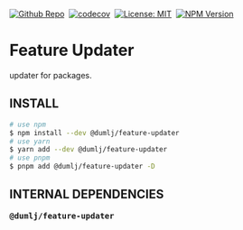 <!-- This file is dynamically generated. please edit in __readme__ -->

[![Github Repo](https://img.shields.io/badge/GITHUB-REPO-0?logo=github)](https://github.com/dumlj/dumlj-build/tree/main/@feature/feature-updater)&nbsp;
[![codecov](https://codecov.io/gh/dumlj/dumlj-build/graph/badge.svg?token=ELV5W1H0C0)](https://codecov.io/gh/dumlj/dumlj-build)&nbsp;
[![License: MIT](https://img.shields.io/badge/License-MIT-yellow.svg)](https://opensource.org/licenses/MIT)&nbsp;
<a href="https://www.npmjs.com/package/@dumlj/feature-updater"><picture><source src="https://badge.fury.io/js/@dumlj/feature-updater.svg"><img src="https://img.shields.io/badge/NPM-Unpublished-e74c3c" alt="NPM Version"></picture></a>&nbsp;

# Feature Updater

updater for packages.

## INSTALL

```bash
# use npm
$ npm install --dev @dumlj/feature-updater
# use yarn
$ yarn add --dev @dumlj/feature-updater
# use pnpm
$ pnpm add @dumlj/feature-updater -D
```

## INTERNAL DEPENDENCIES

<pre>
<b>@dumlj/feature-updater</b>

</pre>
